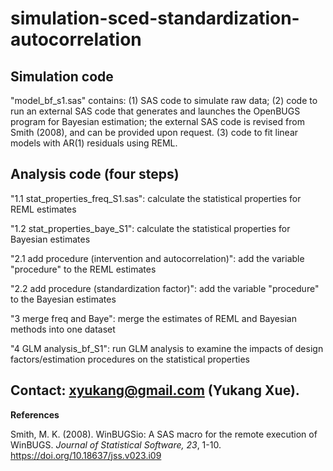 # simulation-sced-standardization-autocorrelation

## Simulation code

"model_bf_s1.sas" contains: 
(1) SAS code to simulate raw data; 
(2) code to run an external SAS code that generates and launches the OpenBUGS program for Bayesian estimation; the external SAS code is revised from Smith (2008), and can be provided upon request.
(3) code to fit linear models with AR(1) residuals using REML.

## Analysis code (four steps)

"1.1 stat_properties_freq_S1.sas": calculate the statistical properties for REML estimates

"1.2 stat_properties_baye_S1": calculate the statistical properties for Bayesian estimates

"2.1 add procedure (intervention and autocorrelation)": add the variable "procedure" to the REML estimates

"2.2 add procedure (standardization factor)": add the variable "procedure" to the Bayesian estimates

"3 merge freq and Baye": merge the estimates of REML and Bayesian methods into one dataset

"4 GLM analysis_bf_S1": run GLM analysis to examine the impacts of design factors/estimation procedures on the statistical properties

## Contact: xyukang@gmail.com (Yukang Xue).

**References**

Smith, M. K. (2008). WinBUGSio: A SAS macro for the remote execution of WinBUGS. *Journal of Statistical Software, 23*, 1-10. https://doi.org/10.18637/jss.v023.i09
